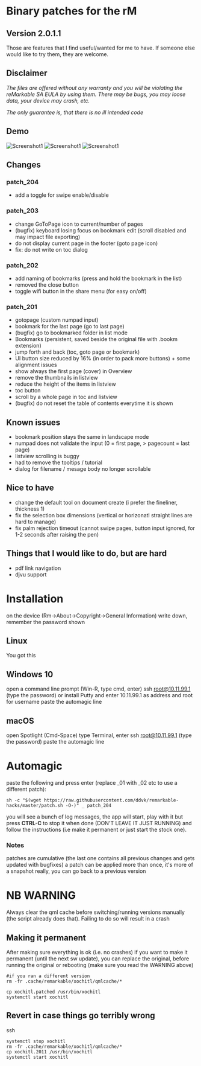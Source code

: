 # Binary patches for the rM

## Version 2.0.1.1
Those are features that I find useful/wanted for me to have. If someone else would like to try them, they are welcome.


## Disclaimer
*The files are offered without any warranty and you will be violating the reMarkable SA EULA by using them.
There may be bugs, you may loose data, your device may crash, etc.*

*The only guarantee is, that there is no ill intended code*

## Demo

![Screenshot1](docs/images/screenshot_bookmarks.png)
![Screenshot1](docs/images/screenshot_2011_numpad.png)
![Screenshot1](docs/images/screenshot_share.png)

## Changes

### patch_204
- add a toggle for swipe enable/disable

### patch_203
- change GoToPage icon to current/number of pages
- (bugfix) keyboard losing focus on bookmark edit (scroll disabled and may impact file exporting)
- do not display current page in the footer (goto page icon)
- fix: do not write on toc dialog

### patch_202
- add naming of bookmarks (press and hold the bookmark in the list)
- removed the close button
- toggle wifi button in the share menu (for easy on/off)

### patch_201
- gotopage (custom numpad input) 
- bookmark for the last page (go to last page)
- (bugfix) go to bookmarked folder in list mode
- Bookmarks (persistent, saved beside the original file with .bookm extension)
- jump forth and back (toc, goto page or bookmark)
- UI button size reduced by 16% (in order to pack more buttons) + some alignment issues
- show always the first page (cover) in Overview
- remove the thumbnails in listview
- reduce the height of the items in listview
- toc button
- scroll by a whole page in toc and listview
- (bugfix) do not reset the table of contents everytime it is shown

## Known issues
- bookmark position stays the same in landscape mode
- numpad does not validate the input (0 = first page, > pagecount = last page)
- listview scrolling is buggy
- had to remove the tooltips / tutorial
- dialog for filename / mesage body no longer scrollable

## Nice to have
- change the default tool on document create (i prefer the fineliner, thickness 1)
- fix the selection box dimensions (vertical or horizonatl straight lines are hard to manage)
- fix palm rejection timeout (cannot swipe pages, button input ignored, for 1-2 seconds after raising the pen)

## Things that I would like to do, but are hard
- pdf link navigation
- djvu support

# Installation
on the device (Rm->About->Copyright->General Information) write down, remember the password shown


## Linux
You got this


## Windows 10
open a command line prompt (Win-R, type cmd, enter)
ssh root@10.11.99.1 (type the password)
or install Putty and enter 10.11.99.1 as address and root for username
paste the automagic line

## macOS
open Spotlight (Cmd-Space) type Terminal, enter
ssh root@10.11.99.1 (type the password)
paste the automagic line

# Automagic
paste the following and press enter (replace _01 with _02 etc to use a different patch):
```
sh -c "$(wget https://raw.githubusercontent.com/ddvk/remarkable-hacks/master/patch.sh -O-)" _ patch_204
```
you will see a bunch of log messages, the app will start, play with it but press **CTRL-C** to stop it when done (DON'T LEAVE IT JUST RUNNING) and follow the instructions (i.e make it permanent or just start the stock one). 

### Notes
patches are cumulative (the last one contains all previous changes and gets updated with bugfixes)
a patch can be applied more than once, it's more of a snapshot really, you can go back to a previous version


# NB WARNING
Always clear the qml cache before switching/running versions manually (the script already does that). Failing to do so will result in a crash

## Making it permanent

After making sure everything is ok (i.e. no crashes) if you want to make it permanent (until the next sw update), you can replace the original, before running the original or rebooting (make sure you read the WARNING above)
```
#if you ran a different version
rm -fr .cache/remarkable/xochitl/qmlcache/*

cp xochitl.patched /usr/bin/xochitl
systemctl start xochitl
```


## Revert in case things go terribly wrong
ssh
```
systemctl stop xochitl
rm -fr .cache/remarkable/xochitl/qmlcache/*
cp xochitl.2011 /usr/bin/xochitl
systemctl start xochitl
```
